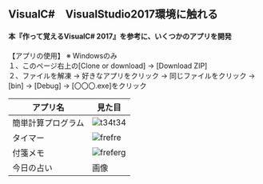 
## VisualC#　VisualStudio2017環境に触れる  
#### 本『作って覚えるVisualC# 2017』を参考に、いくつかのアプリを開発    
  
【アプリの使用】 ※ Windowsのみ  
１、このページ右上の[Clone or download] → [Download ZIP]  
２、ファイルを解凍 → 好きなアプリをクリック → 同じファイルをクリック → [bin] → [Debug] → [〇〇〇.exe]をクリック

| アプリ名 | 見た目 | 
| --- | ---- |
|簡単計算プログラム | ![t34t34](https://user-images.githubusercontent.com/39142850/42419762-0ee14c42-82f6-11e8-9f38-13c853da4ed3.jpg) |
|タイマー | ![frefre](https://user-images.githubusercontent.com/39142850/42419708-2e62e31a-82f5-11e8-8eff-41519eb2cf0c.jpg) | 
|付箋メモ | ![freferg](https://user-images.githubusercontent.com/39142850/42421787-4eeee8a6-8316-11e8-9764-ed5268d0f2b1.jpg) | 
|今日の占い | 画像 | 
